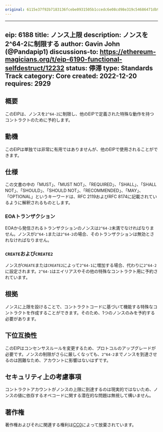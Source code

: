 ```yaml
---
original: 6115e37f92b7183136fcebe0931505b1ccedc6e08cd98e319c54686471db90fe
---
```


---
eip: 6188
title: ノンス上限
description: ノンスを2^64-2に制限する
author: Gavin John (@Pandapip1)
discussions-to: https://ethereum-magicians.org/t/eip-6190-functional-selfdestruct/12232
status: 停滞
type: Standards Track
category: Core
created: 2022-12-20
requires: 2929
---

## 概要

このEIPは、ノンスを`2^64-2`に制限し、他のEIPで定義された特殊な動作を持つコントラクトのために予約します。

## 動機

このEIPは単独では非常に有用ではありませんが、他のEIPで使用されることができます。

## 仕様

この文書の中の「MUST」、「MUST NOT」、「REQUIRED」、「SHALL」、「SHALL NOT」、「SHOULD」、「SHOULD NOT」、「RECOMMENDED」、「MAY」、「OPTIONAL」というキーワードは、RFC 2119およびRFC 8174に記載されているように解釈されるものとします。

### EOAトランザクション

EOAから発信されるトランザクションのノンスは`2^64-2`未満でなければなりません。ノンスが`2^64-1`または`2^64-2`の場合、そのトランザクションは無効とされなければなりません。

### `CREATE`および`CREATE2`

ノンスが`CREATE`または`CREATE2`によって`2^64-1`に増加する場合、代わりに`2^64-2`に設定されます。`2^64-1`はエイリアスやその他の特殊なコントラクト用に予約されています。

## 根拠

ノンスに上限を設けることで、コントラクトコードに基づいて機能する特殊なコントラクトを作成することができます。そのため、1つのノンスのみを予約する必要があります。

## 下位互換性

このEIPはコンセンサスルールを変更するため、プロトコルのアップグレードが必要です。ノンスの制限がさらに厳しくなっても、`2^64-2`までノンスを到達させるのは困難なため、アカウントに影響はないはずです。

## セキュリティ上の考慮事項

コントラクトアカウントがノンスの上限に到達するのは現実的ではないため、ノンスの値に依存するオペコードに関する潜在的な問題は無視して構いません。

## 著作権

著作権およびそれに関連する権利は[CC0](../LICENSE.md)によって放棄されています。